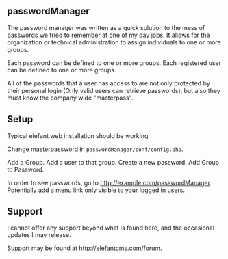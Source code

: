 passwordManager
---------------
The password manager was written as a quick solution to the mess of passwords we tried to remember at one of my day jobs. It allows for the organization or technical administration to assign individuals to one or more groups.

Each password can be defined to one or more groups. Each registered user can be defined to one or more groups.


All of the passwords that a user has access to are not only protected by their personal login (Only valid users can retrieve passwords), but also they must know the company wide "masterpass".


Setup
-------

Typical elefant web installation should be working.

Change masterpassword in `passwordManager/conf/config.php`.

Add a Group. Add a user to that group. Create a new password. Add Group to Password.


In order to see passwords, go to http://example.com/passwordManager. Potentially add a menu link only visible to your logged in users.


Support
-------
I cannot offer any support beyond what is found here, and the occasional updates I may release.

Support may be found at http://elefantcms.com/forum.
